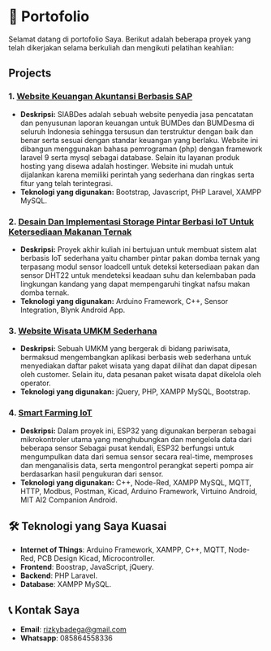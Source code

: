 # 📂 Portofolio
Selamat datang di portofolio Saya. Berikut adalah beberapa proyek yang telah dikerjakan selama berkuliah dan mengikuti pelatihan keahlian:

## Projects
### 1. [Website Keuangan Akuntansi Berbasis SAP](https://github.com/rizkysepandi/Portofolio/tree/main/Proyek-1)
- **Deskripsi:** SIABDes adalah sebuah website penyedia jasa pencatatan dan penyusunan laporan keuangan untuk BUMDes dan BUMDesma di seluruh Indonesia sehingga tersusun dan terstruktur dengan baik dan benar serta sesuai dengan standar keuangan yang berlaku. Website ini dibangun menggunakan bahasa pemrograman (php) dengan framework laravel 9 serta mysql sebagai database. Selain itu layanan produk hosting yang disewa adalah hostinger. Website ini mudah untuk dijalankan karena memiliki perintah yang sederhana dan ringkas serta fitur yang telah terintegrasi.
- **Teknologi yang digunakan:** Bootstrap, Javascript, PHP Laravel, XAMPP MySQL.

### 2. [Desain Dan Implementasi Storage Pintar Berbasi IoT Untuk Ketersediaan Makanan Ternak](https://github.com/rizkysepandi/Portofolio/tree/main/Proyek-2)
- **Deskripsi:** Proyek akhir kuliah ini bertujuan untuk membuat sistem alat berbasis IoT sederhana yaitu chamber pintar pakan domba ternak yang terpasang modul sensor loadcell untuk deteksi ketersediaan pakan dan sensor DHT22 untuk mendeteksi keadaan suhu dan kelembaban pada lingkungan kandang yang dapat mempengaruhi tingkat nafsu makan domba ternak.
- **Teknologi yang digunakan:** Arduino Framework, C++, Sensor Integration, Blynk Android App.

### 3. [Website Wisata UMKM Sederhana](https://github.com/rizkysepandi/Portofolio/tree/main/Proyek-2)
- **Deskripsi:** Sebuah UMKM yang bergerak di bidang pariwisata, bermaksud mengembangkan aplikasi berbasis web sederhana untuk menyediakan daftar paket wisata yang dapat dilihat dan dapat dipesan oleh customer. Selain itu, data pesanan paket wisata dapat dikelola oleh operator.
- **Teknologi yang digunakan:** jQuery, PHP, XAMPP MySQL, Bootstrap.

### 4. [Smart Farming IoT](https://github.com/rizkysepandi/Portofolio/tree/main/Proyek-3)
- **Deskripsi:** Dalam proyek ini, ESP32 yang digunakan berperan sebagai mikrokontroler utama yang menghubungkan dan mengelola data dari beberapa sensor Sebagai pusat kendali, ESP32 berfungsi untuk mengumpulkan data dari semua sensor secara real-time, memproses dan menganalisis data, serta mengontrol perangkat seperti pompa air berdasarkan hasil pengukuran dari sensor.
- **Teknologi yang digunakan:** C++, Node-Red, XAMPP MySQL, MQTT, HTTP, Modbus, Postman, Kicad, Arduino Framework, Virtuino Android, MIT AI2 Companion Android.

## 🛠️ Teknologi yang Saya Kuasai
- **Internet of Things**: Arduino Framework, XAMPP, C++, MQTT, Node-Red, PCB Design Kicad, Microcontroller.
- **Frontend**: Boostrap, JavaScript, jQuery.
- **Backend**: PHP Laravel.
- **Database**: XAMPP MySQL.

## 📞 Kontak Saya
- **Email**: [rizkybadega@gmail.com](mailto:rizkybadega@gmail.com)
- **Whatsapp**: 085864558336

